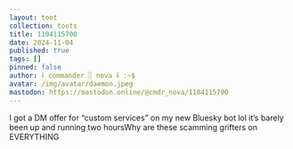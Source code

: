 ```yaml
---
layout: toot
collection: toots
title: 1104115700
date: 2024-11-04
published: true
tags: []
pinned: false
author: ⸸ commander ░ nova ⸸ :~$
avatar: /img/avatar/daemon.jpeg
mastodon: https://mastodon.online/@cmdr_nova/1104115700
---
```


I got a DM offer for “custom services” on my new Bluesky bot lol it’s barely been up and running two hoursWhy are these scamming grifters on EVERYTHING

